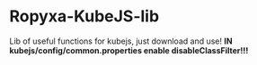 # Ropyxa-KubeJS-lib
Lib of useful functions for kubejs, just download and use!
**IN kubejs/config/common.properties enable disableClassFilter!!!**
